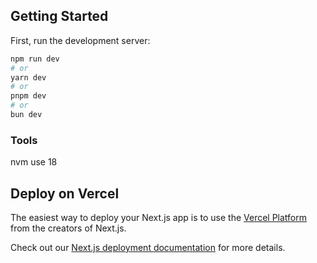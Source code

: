 
## Getting Started

First, run the development server:

```bash
npm run dev
# or
yarn dev
# or
pnpm dev
# or
bun dev
```

### Tools

nvm use 18



## Deploy on Vercel

The easiest way to deploy your Next.js app is to use the [Vercel Platform](https://vercel.com/new?utm_medium=default-template&filter=next.js&utm_source=create-next-app&utm_campaign=create-next-app-readme) from the creators of Next.js.

Check out our [Next.js deployment documentation](https://nextjs.org/docs/deployment) for more details.
